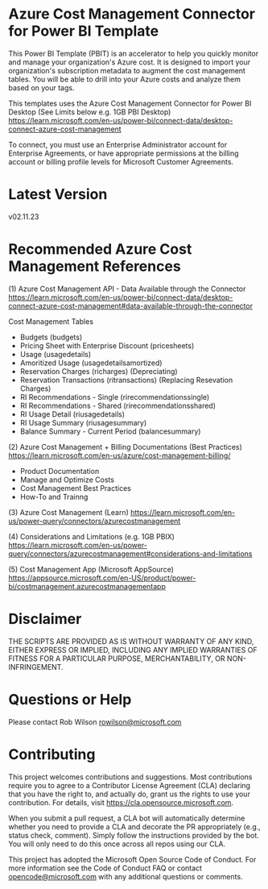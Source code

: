 # Azure Cost Management Connector for Power BI Template
This Power BI Template (PBIT) is an accelerator to help you quickly monitor and manage your organization's Azure cost. It is designed to import your organization's subscription metadata to augment the cost management tables. You will be able to drill into your Azure costs and analyze them based on your tags.

This templates uses the Azure Cost Management Connector for Power BI Desktop (See Limits below e.g. 1GB PBI Desktop)
https://learn.microsoft.com/en-us/power-bi/connect-data/desktop-connect-azure-cost-management

To connect, you must use an Enterprise Administrator account for Enterprise Agreements, or have appropriate permissions at the billing account or billing profile levels for Microsoft Customer Agreements.

# Latest Version
v02.11.23

# Recommended Azure Cost Management References 

(1) Azure Cost Management API - Data Available through the Connector
https://learn.microsoft.com/en-us/power-bi/connect-data/desktop-connect-azure-cost-management#data-available-through-the-connector

Cost Management Tables
- Budgets (budgets)
- Pricing Sheet with Enterprise Discount (pricesheets)
- Usage (usagedetails)
- Amoritized Usage (usagedetailsamortized)
- Reservation Charges (richarges) (Depreciating)
- Reservation Transactions (ritransactions) (Replacing Resevation Charges)
- RI Recommendations - Single (rirecommendationssingle)
- RI Recommendations - Shared (rirecommendationsshared)
- RI Usage Detail (riusagedetails)
- RI Usage Summary (riusagesummary)
- Balance Summary - Current Period (balancesummary)

(2) Azure Cost Management + Billing Documentations (Best Practices)
https://learn.microsoft.com/en-us/azure/cost-management-billing/

- Product Documentation
- Manage and Optimize Costs
- Cost Management Best Practices
- How-To and Trainng

(3) Azure Cost Management (Learn)
https://learn.microsoft.com/en-us/power-query/connectors/azurecostmanagement

(4) Considerations and Limitations (e.g. 1GB PBIX)
https://learn.microsoft.com/en-us/power-query/connectors/azurecostmanagement#considerations-and-limitations

(5) Cost Management App (Microsoft AppSource) 
https://appsource.microsoft.com/en-US/product/power-bi/costmanagement.azurecostmanagementapp

# Disclaimer
THE SCRIPTS ARE PROVIDED AS IS WITHOUT WARRANTY OF ANY KIND, EITHER EXPRESS OR IMPLIED, INCLUDING ANY IMPLIED WARRANTIES OF FITNESS FOR A PARTICULAR PURPOSE, MERCHANTABILITY, OR NON-INFRINGEMENT.

# Questions or Help 
Please contact Rob Wilson rowilson@microsoft.com

# Contributing
This project welcomes contributions and suggestions. Most contributions require you to agree to a Contributor License Agreement (CLA) declaring that you have the right to, and actually do, grant us the rights to use your contribution. For details, visit https://cla.opensource.microsoft.com.

When you submit a pull request, a CLA bot will automatically determine whether you need to provide a CLA and decorate the PR appropriately (e.g., status check, comment). Simply follow the instructions provided by the bot. You will only need to do this once across all repos using our CLA.

This project has adopted the Microsoft Open Source Code of Conduct. For more information see the Code of Conduct FAQ or contact opencode@microsoft.com with any additional questions or comments.

